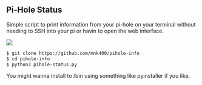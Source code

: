 ## Pi-Hole Status

Simple script to print information from your pi-hole on your terminal without needing to SSH into your pi or havin to open the web interface.

![](https://github.com/mnk400/pihole-info/blob/master/Screenshot/piholeinfo-terminal.png)
```sh
$ git clone https://github.com/mnk400/pihole-info
$ cd pihole-info
$ python3 pihole-status.py
```

You might wanna install to /bin using something like pyinstaller if you like.
